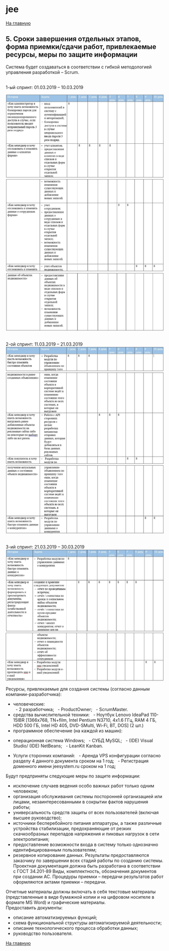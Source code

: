 # jee

[На главную](https://github.com/Shaloshvili/jee/ "На главную")

## 5. Сроки завершения отдельных этапов, форма приемки/сдачи работ, привлекаемые ресурсы, меры по защите информации

Система будет создаваться в соответствии с гибкой методологией управления разработкой – Scrum. <br/>
 
<br/>1-ый спринт: 01.03.2019 – 10.03.2019<br/>

![Спринт 1](https://github.com/Shaloshvili/jee/blob/master/docs/imgs/5_1_1.JPG "Спринт 1")
![Спринт 1](https://github.com/Shaloshvili/jee/blob/master/docs/imgs/5_1_2.JPG "Спринт 1")
![Спринт 1](https://github.com/Shaloshvili/jee/blob/master/docs/imgs/5_1_3.JPG "Спринт 1")

<br/>2-ой спринт: 11.03.2019 – 21.03.2019<br/>
![Спринт 2](https://github.com/Shaloshvili/jee/blob/master/docs/imgs/5_2_1.JPG "Спринт 2")
![Спринт 2](https://github.com/Shaloshvili/jee/blob/master/docs/imgs/5_2_2.JPG "Спринт 2")
![Спринт 2](https://github.com/Shaloshvili/jee/blob/master/docs/imgs/5_2_3.JPG "Спринт 2")

<br/>3-ий спринт: 21.03.2019 – 30.03.2019<br/>
![Спринт 3](https://github.com/Shaloshvili/jee/blob/master/docs/imgs/5_3_1.JPG "Спринт 3")
![Спринт 3](https://github.com/Shaloshvili/jee/blob/master/docs/imgs/5_3_2.JPG "Спринт 3")

Ресурсы, привлекаемые для создания системы (согласно данным компании-разработчика):<br/>
+	человеческие: <br/>
&nbsp; - 2 разработчика;
&nbsp; - ProductOwner;
&nbsp; - ScrumMaster.
+	средства вычислительной техники:
&nbsp; - Ноутбук Lenovo IdeaPad 110-15IBR [1366x768, TN+film, Intel Pentium N3710, 4x1.6 ГГц, RAM 4 ГБ, HDD 500 ГБ, Intel HD 405, DVD-SMulti, Wi-Fi, BT, DOS] (2 шт.)
+	программное обеспечение (на каждой из машин):
-	операционная система Windows;
&nbsp; - СУБД MySQL;
&nbsp; - (IDE) Visual Studio/ (IDE) NetBeans;
&nbsp; - LeanKit Kanban.
+	Услуги сторонних компаний:
&nbsp; - Аренда VPS конфигурации согласно разделу 4 данного документа сроком на 1 год;
&nbsp; - Регистрация доменного имени jeesystem.ru сроком на 1 год; 

Будут предприняты следующие меры по защите информации:
+	исключение случаев ведения особо важных работ только одним человеком;
+	организация обслуживания системы посторонней организацией или лицами, незаинтересованными в сокрытии фактов нарушения работы;
+	универсальность средств защиты от всех пользователей (включая высшее руководство);
+	источники бесперебойного питания аппаратуры, а также различные устройства стабилизации, предохраняющие от резких скачкообразных перепадов напряжения и пиковых нагрузок в сети электропитания;
+	предоставление возможности входа в систему только однозначно идентифицированным пользователям;
+	резервное копирование данных.
Результаты предоставляются заказчику по завершении всех стадий работы по созданию системы. Проектная документация должна быть разработана в соответствии с ГОСТ 34.201-89 Виды, комплектность, обозначения документов при создании АС. Процедуры приемки – передачи результатов работ оформляются актами приемки – передачи.<br/>

Отчетные материалы должны включать в себя текстовые материалы (представленные в виде бумажной копии и на цифровом носителе в формате MS Word) и графические материалы.<br/>
Предоставить документы:<br/>
+	описание автоматизируемых функций;
+	схема функциональной структуры автоматизируемой деятельности;
+	описание технологического процесса обработки данных;
+	руководство пользователя.


[На главную](https://github.com/Shaloshvili/jee/ "На главную")
